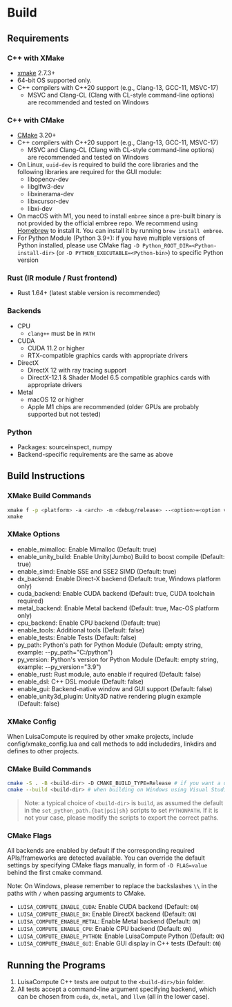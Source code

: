 # Build

## Requirements
### C++ with XMake

- [xmake](https://xmake.io/) 2.7.3+
- 64-bit OS supported only.
- C++ compilers with C++20 support (e.g., Clang-13, GCC-11, MSVC-17)
    - MSVC and Clang-CL (Clang with CL-style command-line options) are recommended and tested on Windows

### C++ with CMake

- [CMake](https://cmake.org/) 3.20+
- C++ compilers with C++20 support (e.g., Clang-13, GCC-11, MSVC-17)
    - MSVC and Clang-CL (Clang with CL-style command-line options) are recommended and tested on Windows
- On Linux, `uuid-dev` is required to build the core libraries and the following libraries are required for the GUI module:
    - libopencv-dev
    - libglfw3-dev
    - libxinerama-dev
    - libxcursor-dev
    - libxi-dev
- On macOS with M1, you need to install `embree` since a pre-built binary is not provided by the official embree repo. We recommend using [Homebrew](https://brew.sh/) to install it. You can install it by running `brew install embree`.
- For Python Module (Python 3.9+): if you have multiple versions of Python installed, please use CMake flag `-D Python_ROOT_DIR=<Python-install-dir>` (or `-D PYTHON_EXECUTABLE=<Python-bin>`) to specific Python version

### Rust (IR module / Rust frontend)
- Rust 1.64+ (latest stable version is recommended)

### Backends

- CPU
    - `clang++` must be in `PATH`
- CUDA
    - CUDA 11.2 or higher
    - RTX-compatible graphics cards with appropriate drivers
- DirectX
    - DirectX 12 with ray tracing support
    - DirectX-12.1 & Shader Model 6.5 compatible graphics cards with appropriate drivers
- Metal
    - macOS 12 or higher
    - Apple M1 chips are recommended (older GPUs are probably supported but not tested)
<!-- - LLVM
    - x86-64 CPU with AVX256 or Apple M1 CPU with ARM Neon
    - LLVM 13+ with the corresponding targets and features enabled
        - CMake seems to have trouble with LLVM 15 on Ubuntu, so we recommend using LLVM 13/14; please install LLVM 14 via `wget https://apt.llvm.org/llvm.sh && chmod +x llvm.sh && sudo ./llvm.sh 14` and use CMake flag `-D LLVM_ROOT=/usr/lib/llvm-14` to specify the LLVM installation directory if you already have LLVM 15 installed
 -->
### Python

- Packages: sourceinspect, numpy
- Backend-specific requirements are the same as above

## Build Instructions

### XMake Build Commands

```bash
xmake f -p <platform> -a <arch> -m <debug/release> --<option>=<option value> --<option>=<option value>
xmake
```

### XMake Options

- enable_mimalloc: Enable Mimalloc (Default: true)
- enable_unity_build: Enable Unity(Jumbo) Build to boost compile (Default: true)
- enable_simd: Enable SSE and SSE2 SIMD (Default: true)
- dx_backend: Enable Direct-X backend (Default: true, Windows platform only)
- cuda_backend: Enable CUDA backend (Default: true, CUDA toolchain required)
- metal_backend: Enable Metal backend (Default: true, Mac-OS platform only)
- cpu_backend: Enable CPU backend (Default: true)
- enable_tools: Additional tools (Default: false)
- enable_tests: Enable Tests (Default: false)
- py_path: Python's path for Python Module (Default: empty string, example: --py_path="C:/python")
- py_version: Python's version for Python Module (Default: empty string, example: --py_version="3.9")
- enable_rust: Rust module, auto enable if required (Default: false)
- enable_dsl: C++ DSL module (Default: false)
- enable_gui: Backend-native window and GUI support (Default: false)
- enable_unity3d_plugin: Unity3D native rendering plugin example (Default: false)

### XMake Config

When LuisaCompute is required by other xmake projects, include config/xmake_config.lua and call methods to add includedirs, linkdirs and defines to other projects.

### CMake Build Commands

```bash
cmake -S . -B <build-dir> -D CMAKE_BUILD_TYPE=Release # if you want a debug build, change to `-D CMAKE_BUILD_TYPE=Debug`; optionally followed by other flags as listed above
cmake --build <build-dir> # when building on Windows using Visual Studio Generators, add `--config=Release` in a release build
```

> Note: a typical choice of `<build-dir>` is `build`, as assumed the default in the `set_python_path.{bat|ps1|sh}`
> scripts to set `PYTHONPATH`. If it is not your case, please modify the scripts to export the correct paths.

### CMake Flags

All backends are enabled by default if the corresponding required
APIs/frameworks are detected available. You can override the default
settings by specifying CMake flags manually, in form of `-D FLAG=value`
behind the first cmake command.

Note: On Windows, please remember to replace the backslashes `\\` in the paths with `/` when passing arguments to CMake.

- `LUISA_COMPUTE_ENABLE_CUDA`: Enable CUDA backend (Default: `ON`)
- `LUISA_COMPUTE_ENABLE_DX`: Enable DirectX backend (Default: `ON`)
- `LUISA_COMPUTE_ENABLE_METAL`: Enable Metal backend (Default: `ON`)
- `LUISA_COMPUTE_ENABLE_CPU`: Enable CPU backend (Default: `ON`)
- `LUISA_COMPUTE_ENABLE_PYTHON`: Enable LuisaCompute Python (Default: `ON`)
- `LUISA_COMPUTE_ENABLE_GUI`: Enable GUI display in C++ tests (Default: `ON`)
  
## Running the Programs

1. LuisaCompute C++ tests are output to the `<build-dir>/bin` folder.
2. All tests accept a command-line argument specifying backend, which can be chosen from `cuda`, `dx`, `metal`,
   and `llvm` (all in the lower case).
